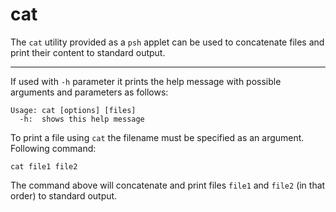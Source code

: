 # cat

The `cat` utility provided as a `psh` applet can be used to concatenate files and print their content to standard
output.

---

If used with `-h` parameter it prints the help message with possible arguments and parameters as follows:

```console
Usage: cat [options] [files]
  -h:  shows this help message
```

To print a file using `cat` the filename must be specified as an argument. Following command:

```console
cat file1 file2
```

The command above will concatenate and print files `file1` and `file2` (in that order) to standard output.
